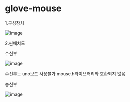 # glove-mouse


1.구성장치

![image](https://user-images.githubusercontent.com/53510936/88827078-73a33780-d204-11ea-9231-0d3ecbfb5fcb.png)



2.핀배치도





수신부

![image](https://user-images.githubusercontent.com/53510936/88827408-e3b1bd80-d204-11ea-83df-f076aeed9d84.png)



수신부는 uno보드 사용불가 mouse.h라이브러리와 호환되지 않음




송신부

![image](https://user-images.githubusercontent.com/53510936/88827299-c0870e00-d204-11ea-959c-337393212a3a.png)


